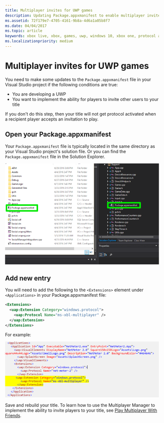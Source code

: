 ```yaml
---
title: Multiplayer invites for UWP games
description: Updating Package.appxmanifest to enable multiplayer invites for UWP games.
ms.assetid: 72f179e7-4705-4161-9b8a-4d6a1a05b8f7
ms.date: 04/04/2017
ms.topic: article
keywords: xbox live, xbox, games, uwp, windows 10, xbox one, protocol activation, multiplayer
ms.localizationpriority: medium
---
```


# Multiplayer invites for UWP games

You need to make some updates to the `Package.appxmanifest` file in your Visual Studio project if the following conditions are true:
- You are developing a UWP
- You want to implement the ability for players to invite other users to your title

If you don't do this step, then your title will not get protocol activated when a recipient player accepts an invitation to play.


## Open your Package.appxmanifest

Your `Package.appxmanifest` file is typically located in the same directory as your Visual Studio project's solution file.
Or you can find the `Package.appxmanifest` file in the Solution Explorer.

![Package.appxmanifest in Solution Explorer and File Explorer screenshot](live-multiplayer-invite-uwp-images/multiplayer_open_appxmanifest.png)


## Add new entry

You will need to add the following to the ```<Extensions>``` element under ```<Applications>``` in your Package.appxmanifest file:

```xml
<Extensions>
  <uap:Extension Category="windows.protocol">
    <uap:Protocol Name="ms-xbl-multiplayer" />
  </uap:Extension>
</Extensions>
```

For example:

![Highlighted changes to Package.appxmanifest mark up](live-multiplayer-invite-uwp-images/multiplayer_appxmanifest_changes.png)

Save and rebuild your title.
To learn how to use the Multiplayer Manager to implement the ability to invite players to your title, see [Play Multiplayer With Friends](../../mpm/how-to/live-play-multiplayer-with-friends.md).

